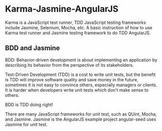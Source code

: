 # Karma-Jasmine-AngularJS
Karma is a JavaScript test runner, TDD JavaScript testing frameworks include Jasmine, Selenium, Mocha, etc. A basic instruction of how to use Karma test runner and Jasmine testing framework to do TDD AngularJS.

<h2>BDD and Jasmine</h2><p>
BDD: Behavior-driven development is about implementing an application by describing its behavior from the perspective of its stakeholders.</p>

<p>Test-Driven Development (TDD) is a cost to write unit tests, but the benefit is TDD will improve software quality and save money in the future, sometimes it is not easy to convince others, especially managers or clients. It is harder when developers write unit tests which don't make sense to others. </p>

<p>BDD is TDD doing right!</p>
<p>There are many JavaScript frameworks for unit test, such as QUint, Mocha, and Jasmine. Jasmine is the AngularJS example project angular-seed uses Jasmine for unit test.</p>
